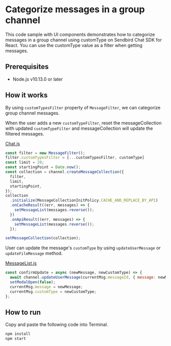 # Categorize messages in a group channel

This code sample with UI components demonstrates how to categorize messages in a group channel using customType on Sendbird Chat SDK for React. You can use the customType value as a filter when getting messages.

## Prerequisites

+ Node.js v10.13.0 or later

## How it works

By using `customTypesFilter` property of `MessageFilter`, we can categorize group channel messages.

When the user adds a new `customTypeFilter`, reset the messageCollection with updated `customTypeFilter` and messageCollection will update the filtered messages.

[Chat.js](./src/pages/Chat.js#L33-L51)
```javascript
const filter = new MessageFilter();
filter.customTypesFilter = [...customTypesFilter, customType]
const limit = 20;
const startingPoint = Date.now();
const collection = channel.createMessageCollection({
  filter,
  limit,
  startingPoint,
});
collection
  .initialize(MessageCollectionInitPolicy.CACHE_AND_REPLACE_BY_API)
  .onCacheResult((err, messages) => {
    setMessageList(messages.reverse());
  })
  .onApiResult((err, messages) => {
    setMessageList(messages.reverse());
  });

setMessageCollection(collection);
```

User can update the message's `customType` by using `updateUserMessage` or `updateFileMessage` method.

[MessageList.js](./src/components/MessageList.js#L34-L39)
```javascript
const confirmUpdate = async (newMessage, newCustomType) => {
  await channel.updateUserMessage(currentMsg.messageId, { message: newMessage, customType: newCustomType });
  setModalOpen(false);
  currentMsg.message = newMessage;
  currentMsg.customType = newCustomType;
};
```

## How to run
Copy and paste the following code into Terminal.

``` bash
npm install
npm start
```

